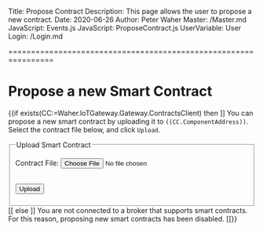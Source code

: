 ﻿Title: Propose Contract
Description: This page allows the user to propose a new contract.
Date: 2020-06-26
Author: Peter Waher
Master: /Master.md
JavaScript: Events.js
JavaScript: ProposeContract.js
UserVariable: User
Login: /Login.md

================================================================

Propose a new Smart Contract
===============================

{{if exists(CC:=Waher.IoTGateway.Gateway.ContractsClient) then ]]
You can propose a new smart contract by uploading it to `((CC.ComponentAddress))`. Select the contract file below, and click `Upload`.

<fieldset>
<legend>Upload Smart Contract</legend>
<form action="ProposeContract" method="POST">

<p>
<label for="ContractFile">Contract File:</label>  
<input id="ContractFile" name="ContractFile" type="file" title="Contract File to upload." accept="application/xml"/>
</p>

<br/>
<button type="button" onclick='UploadContract()' title="Upload Contract File">Upload</button>

<div id="Result"/>

</form>
</fieldset>
[[ else ]]
You are not connected to a broker that supports smart contracts. For this reason, proposing new smart contracts has been disabled.
[[}}
